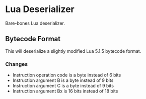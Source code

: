 # Lua Deserializer

Bare-bones Lua deserializer.

## Bytecode Format

This will deserialize a slightly modified Lua 5.1.5 bytecode format.

### Changes

* Instruction operation code is a byte instead of 6 bits
* Instruction argument B is a byte instead of 9 bits
* Instruction argument C is a byte instead of 9 bits
* Instruction argument Bx is 16 bits instead of 18 bits
